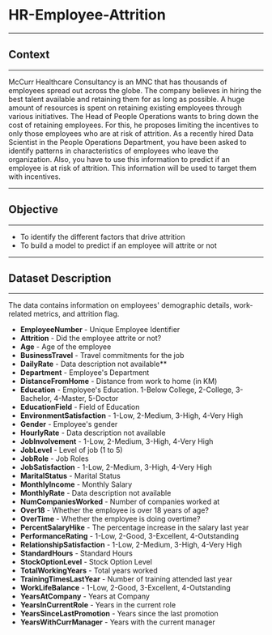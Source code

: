 # HR-Employee-Attrition
---------------------
## **Context**
---------------------

McCurr Healthcare Consultancy is an MNC that has thousands of employees spread out across the globe. The company believes in hiring the best talent available and retaining them for as long as possible. A huge amount of resources is spent on retaining existing employees through various initiatives. The Head of People Operations wants to bring down the cost of retaining employees. For this, he proposes limiting the incentives to only those employees who are at risk of attrition. As a recently hired Data Scientist in the People Operations Department, you have been asked to identify patterns in characteristics of employees who leave the organization. Also, you have to use this information to predict if an employee is at risk of attrition. This information will be used to target them with incentives.

----------------------
## **Objective**  
----------------------

* To identify the different factors that drive attrition
* To build a model to predict if an employee will attrite or not

------------------------------------
## **Dataset Description**
------------------------------------

The data contains information on employees' demographic details, work-related metrics, and attrition flag.

* **EmployeeNumber** - Unique Employee Identifier
* **Attrition** - Did the employee attrite or not?
* **Age** - Age of the employee
* **BusinessTravel** - Travel commitments for the job
* **DailyRate** - Data description not available**
* **Department** - Employee's Department
* **DistanceFromHome** - Distance from work to home (in KM)
* **Education** - Employee's Education. 1-Below College, 2-College, 3-Bachelor, 4-Master, 5-Doctor
* **EducationField** - Field of Education
* **EnvironmentSatisfaction** - 1-Low, 2-Medium, 3-High, 4-Very High
* **Gender** - Employee's gender
* **HourlyRate** - Data description not available
* **JobInvolvement** - 1-Low, 2-Medium, 3-High, 4-Very High
* **JobLevel** - Level of job (1 to 5)
* **JobRole** - Job Roles
* **JobSatisfaction** - 1-Low, 2-Medium, 3-High, 4-Very High
* **MaritalStatus** - Marital Status
* **MonthlyIncome** - Monthly Salary
* **MonthlyRate** - Data description not available
* **NumCompaniesWorked** - Number of companies worked at
* **Over18** - Whether the employee is over 18 years of age?
* **OverTime** - Whether the employee is doing overtime?
* **PercentSalaryHike** - The percentage increase in the salary last year
* **PerformanceRating** - 1-Low, 2-Good, 3-Excellent, 4-Outstanding
* **RelationshipSatisfaction** - 1-Low, 2-Medium, 3-High, 4-Very High
* **StandardHours** - Standard Hours
* **StockOptionLevel** - Stock Option Level
* **TotalWorkingYears** - Total years worked
* **TrainingTimesLastYear** - Number of training attended last year
* **WorkLifeBalance** - 1-Low, 2-Good, 3-Excellent, 4-Outstanding
* **YearsAtCompany** - Years at Company
* **YearsInCurrentRole** - Years in the current role
* **YearsSinceLastPromotion** - Years since the last promotion
* **YearsWithCurrManager** - Years with the current manager

